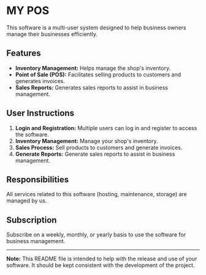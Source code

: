 # MY POS

This software is a multi-user system designed to help business owners manage their businesses efficiently.

## Features

- **Inventory Management:** Helps manage the shop's inventory.
- **Point of Sale (POS):** Facilitates selling products to customers and generates invoices.
- **Sales Reports:** Generates sales reports to assist in business management.

## User Instructions

1. **Login and Registration:** Multiple users can log in and register to access the software.
2. **Inventory Management:** Manage your shop's inventory.
3. **Sales Process:** Sell products to customers and generate invoices.
4. **Generate Reports:** Generate sales reports to assist in business management.

## Responsibilities

All services related to this software (hosting, maintenance, storage) are managed by us.

## Subscription

Subscribe on a weekly, monthly, or yearly basis to use the software for business management.

---

**Note:** This README file is intended to help with the release and use of your software. It should be kept consistent with the development of the project.
